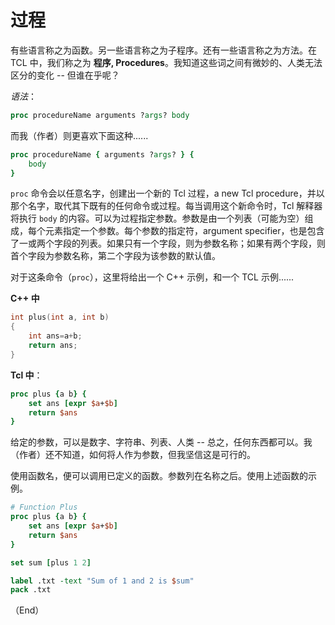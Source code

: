 # 过程

有些语言称之为函数。另一些语言称之为子程序。还有一些语言称之为方法。在 TCL 中，我们称之为 **程序, Procedures**。我知道这些词之间有微妙的、人类无法区分的变化 -- 但谁在乎呢？

*语法*：

```tcl
proc procedureName arguments ?args? body
```

而我（作者）则更喜欢下面这种......

```tcl
proc procedureName { arguments ?args? } {
    body
}
```

`proc` 命令会以任意名字，创建出一个新的 Tcl 过程，a new Tcl procedure，并以那个名字，取代其下既有的任何命令或过程。每当调用这个新命令时，Tcl 解释器将执行 `body` 的内容。可以为过程指定参数。参数是由一个列表（可能为空）组成，每个元素指定一个参数。每个参数的指定符，argument specifier，也是包含了一或两个字段的列表。如果只有一个字段，则为参数名称；如果有两个字段，则首个字段为参数名称，第二个字段为该参数的默认值。


对于这条命令（`proc`），这里将给出一个 C++ 示例，和一个 TCL 示例......


**C++ 中**

```c++
int plus(int a, int b)
{
    int ans=a+b;
    return ans;
}
```


**Tcl 中**：


```tcl
proc plus {a b} {
    set ans [expr $a+$b]
    return $ans
}
```

给定的参数，可以是数字、字符串、列表、人类 -- 总之，任何东西都可以。我（作者）还不知道，如何将人作为参数，但我坚信这是可行的。

使用函数名，便可以调用已定义的函数。参数列在名称之后。使用上述函数的示例。

```tcl
# Function Plus
proc plus {a b} {
    set ans [expr $a+$b]
    return $ans
}

set sum [plus 1 2]

label .txt -text "Sum of 1 and 2 is $sum"
pack .txt
```


（End）


